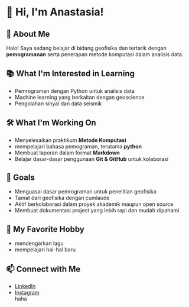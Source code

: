 # 👋 Hi, I'm Anastasia!  

## 🌱 About Me  
Halo! Saya sedang belajar di bidang geofisika dan tertarik dengan **pemogramanan** serta penerapan metode komputasi dalam analisis data.  

## 📚 What I'm Interested in Learning  
- Pemrograman dengan Python untuk analisis data  
- Machine learning yang berkaitan dengan geoscience  
- Pengolahan sinyal dan data seismik  

## 🛠️ What I'm Working On  
- Menyelesaikan praktikum **Metode Komputasi**  
- mempelajari bahasa pemograman, terutama **python**
- Membuat laporan dalam format **Markdown**  
- Belajar dasar-dasar penggunaan **Git & GitHub** untuk kolaborasi  

## 🎯 Goals  
- Menguasai dasar pemrograman untuk penelitian geofisika  
- Tamat dari geofisika dengan cumlaude
- Aktif berkolaborasi dalam proyek akademik maupun open source  
- Membuat dokumentasi project yang lebih rapi dan mudah dipahami  

## 🎨 My Favorite Hobby  
- mendengarkan lagu
- mempelajari hal-hal baru
  
## 📫 Connect with Me
- [LinkedIn](https://linkedin.com/in/anastasiabrgurning)  
- [Instagram](https://instagram.com/tasyaagrn_)  
haha 
 
